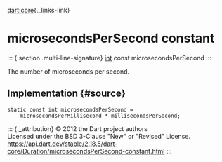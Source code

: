 [dart:core](../../dart-core/dart-core-library){._links-link}

microsecondsPerSecond constant
==============================

::: {.section .multi-line-signature}
[int](../int-class) const microsecondsPerSecond
:::

The number of microseconds per second.

Implementation {#source}
--------------

``` {.language-dart data-language="dart"}
static const int microsecondsPerSecond =
    microsecondsPerMillisecond * millisecondsPerSecond;
```

::: {._attribution}
© 2012 the Dart project authors\
Licensed under the BSD 3-Clause \"New\" or \"Revised\" License.\
<https://api.dart.dev/stable/2.18.5/dart-core/Duration/microsecondsPerSecond-constant.html>
:::
